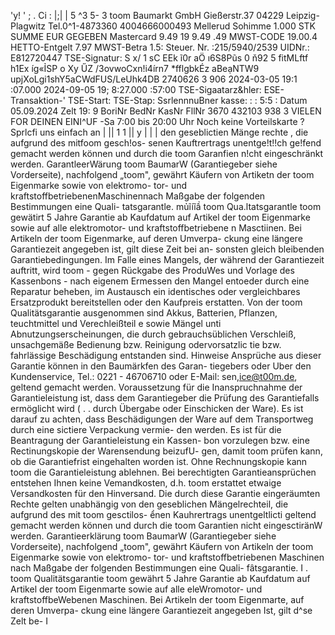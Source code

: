 'y! ' ; . Ci : |;| | 5 ^3 5- 3 toom Baumarkt GmbH Gießerstr.37 04229 Leipzig-Plagwitz Tel.0^1-4873360 4004666000493 Mellerud Sohimme 1.000 STK SUMME EUR GEGEBEN Mastercard 9.49 19 9.49 .49 MWST-CODE 19.00.4 HETTO-Entgelt 7.97 MWST-Betra 1.5: Steuer. Nr. :215/5940/2539 UIDNr.: E812720447 TSE-Signatur: S x/ 1 sC EEk ĩ0r aÖ ı6S8Pũs 0 ň92 5 fitMLftf h1Ex íg«ỈSP o Xy ŰZ /3ovwoCxn!i4írn7 *fflgbkÉz aBeạNTW9 upjXoLgi1shY5aCWdFUS/LeUhk4DB 2740626 3 906 2024-03-05 19:1 :07.000 2024-09-05 19; 8:27.000 :57:00 TSE-Sigaatarz&hler: ESE-Transaktion-' TSE-Start: TSE-Stap: SsrlennnuBner kasse: : : 5:5 : Datum 05.09.2024 Zelt 19: 9 BoriNr BedNr KasNr FllNr 3670 432103 938 3 VIELEN FOR DEINEN EINI^UF -Sa 7:00 bis 20:00 Uhr Noch keine Vorteilskarte ? Sprlcfi uns einfach an | || 1 1 || y | | | den geseblictien Mänge rechte , die aufgrund des mitfoom gesch!os- senen Kauftrertrags unentge!t!!ch ge!fend gemacht werden können und durch die toom Garanfien n!cht eingeschränkt werden. GarantleerWärung toom BaumarW (Garantiegeber siehe Vorderseite), nachfolgend „toom", gewährt Käufern von Artiketn der toom Eigenmarke sowie von elektromo- tor- und kraftstoffbetriebenenMaschinennach Maßgabe der folgenden Bestimmungen eine Quali- tatsgarantle. mủĩíĩầ toom Qua.ltatsgarantle toom gewätirt 5 Jahre Garantie ab Kaufdatum auf Artikel der toom Eigenmarke sowie auf alle elektromotor- und kraftstoffbetriebene n Masctiinen. Bei Artikeln der toom Eigenmarke, auf deren Umverpa- ckung eine längere Garantiezeit angegeben ist, gilt diese Zeit bei an- sonsten gleich bleibenden Garantiebedingungen. Im Falle eines Mangels, der während der Garantiezeit auftritt, wird toom - gegen Rückgabe des ProduWes und Vorlage des Kassenbons - nach eigenem Ermessen den Mangel entoeder durch eine Reparatur beheben, im Austausch ein identisches oder vergleichbares Ersatzprodukt bereitstellen oder den Kaufpreis erstatten. Von der toom Qualitätsgarantie ausgenommen sind Akkus, Batterien, Pflanzen, teuchtmittel und Verechleißteil e sowie Mängel unti Abnutzungserscheinungen, die durch gebrauchsüblichen Verschleiß, unsachgemäße Bedienung bzw. Reinigung odervorsatzlic tie bzw. fahrlässige Beschädigung entstanden sind. Hinweise Ansprüche aus dieser Garantie können in den Baumärkfen des Garan- tiegebers oder Uber den Kundenservice, Tel.: 0221 - 46706710 oder E-Mail: sen,ice@t00m.de, geltend gemacht werden. Voraussetzung für die Inanspruchnahme der Garantieleistung ist, dass dem Garantiegeber die Prüfung des Garantiefalls ermöglicht wird ( . . durch Übergabe oder Einschicken der Ware). Es ist darauf zu achten, dass Beschädigungen der Ware auf dem Transportweg durch eine sictiere Verpackung vermie- den werden. Es ist für die Beantragung der Garantieleistung ein Kassen- bon vorzulegen bzw. eine Rectinungskopie der Warensendung beizufU- gen, damit toom prüfen kann, ob die Garantiefrist eingehalten worden ist. Ohne Rechnungskopie kann toom die Garantieleistung ablehnen. Bei berechtigten Garantieansprüchen entstehen Ihnen keine Vemandkosten, d.h. toom erstattet etwaige Versandkosten für den Hinversand. Die durch diese Garantie eingeräumten Rechte gelten unabhängig von den geseblichen Mängelrechteil, die aufgrund des mit toom gesctilos- ểnen Kauhrertrags unentgeltlicti geltend gemacht werden können und durch die toom Garantien nicht eingesctiränW werden. Garantieerklärung toom BaumarW (Garantiegeber siehe Vorderseite), nachfolgend „toom", gewährt Käufern von Artikeln der toom Eigenmarke sowie von elektromo- tor- und kraftstoffbetriebenen Maschinen nach Maßgabe der folgenden Bestimmungen eine Quali- fâtsgarantie. I . toom Qualitätsgarantie toom gewährt 5 Jahre Garantie ab Kaufdatum auf Artikel der toom Eigenmarte sowie auf alle eleWromotor- und kraftstoffbeWebenen Maschinen. Bei Artikeln der toom Eigenmarte, auf deren Umverpa- ckung eine längere Garantiezeit angegeben Ist, gilt d^se Zelt be- I